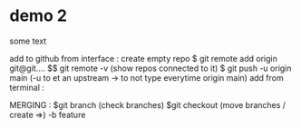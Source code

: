 # demo 2

some text

add to github from interface : 
    create empty repo 
    $ git remote add origin git@git....
    $$ git remote -v (show repos connected to it)
    $ git push -u origin main (-u to et an upstream -> to not type everytime origin main)
add from terminal :

MERGING :
    $git branch (check branches)
    $git checkout (move branches / create =>) -b feature 